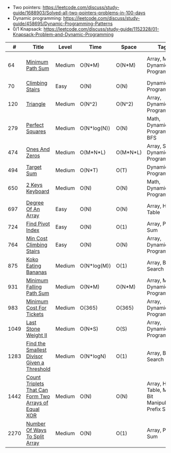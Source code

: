 - Two pointers: https://leetcode.com/discuss/study-guide/1688903/Solved-all-two-pointers-problems-in-100-days
- Dynamic programming: https://leetcode.com/discuss/study-guide/458695/Dynamic-Programming-Patterns
- 0/1 Knapsack: https://leetcode.com/discuss/study-guide/1152328/01-Knapsack-Problem-and-Dynamic-Programming

| #    | Title                                                                                                                      | Level  | Time         | Space      | Tags                                                  | Note           |
| ---- | -------------------------------------------------------------------------------------------------------------------------- | ------ | ------------ | ---------- | ----------------------------------------------------- | -------------- |
| 64   | [Minimum Path Sum](./src/64.minimum-path-sum.py)                                                                           | Medium | O(N\*M)      | O(N\*M)    | Array, Matrix, Dynamic Programming                    | DP (Max - Min) |
| 70   | [Climbing Stairs](./src/70.climbing-stairs.py)                                                                             | Easy   | O(N)         | O(N)       | Dynamic Programming                                   |                |
| 120  | [Triangle](./src/120.triangle.py)                                                                                          | Medium | O(N^2)       | O(N^2)     | Array, Dynamic Programming                            |                |
| 279  | [Perfect Squares](./src/279.perfect-squares.py)                                                                            | Medium | O(N\*log(N)) | O(N)       | Math, Dynamic Programming, BFS                        |                |
| 474  | [Ones And Zeros](./src/474.ones-and-zeros.py)                                                                              | Medium | O(M\*N\*L)   | O(M\*N\*L) | Array, String, Dynamic Programming                    |                |
| 494  | [Target Sum](./src/494.target-sum.py)                                                                                      | Medium | O(N\*T)      | O(T)       | Dynamic Programming                                   |                |
| 650  | [2 Keys Keyboard](./src/650.2-keys-keyboard.py)                                                                            | Medium | O(N)         | O(N)       | Math, Dynamic Programming                             |                |
| 697  | [Degree Of An Array](./src/697.degree-of-an-array.py)                                                                      | Easy   | O(N)         | O(N)       | Array, Hash Table                                     |                |
| 724  | [Find Pivot Index](./src/724.find-pivot-index.py)                                                                          | Easy   | O(N)         | O(1)       | Array, Prefix Sum                                     |                |
| 764  | [Min Cost Climbing Stairs](./src/764.min-cost-climbing-stairs.py)                                                          | Easy   | O(N)         | O(N)       | Array, Dynamic Programming                            |                |
| 875  | [Koko Eating Bananas](./src/875.koko-eating-bananas.py)                                                                    | Medium | O(N\*log(M)) | O(1)       | Array, Binary Search                                  |                |
| 931  | [Minimum Falling Path Sum](./src/931.min-falling-path-sum.py)                                                              | Medium | O(N\*M)      | O(N\*M)    | Array, Matrix, Dynamic Programming                    |                |
| 983  | [Minimum Cost For Tickets](./src/983.min-cost-ticket.py)                                                                   | Medium | O(365)       | O(365)     | Array, Dynamic Programming                            |                |
| 1049 | [Last Stone Weight II](./src/1049.last-stone-weight-ii.py)                                                                 | Medium | O(N\*S)      | O(S)       | Array, Dynamic Programming                            |                |
| 1283 | [Find the Smallest Divisor Given a Threshold](./src/1283.find-the-smallest-divisor-given-a-threshold.py)                   | Medium | O(N\*logN)   | O(1)       | Array, Binary Search                                  |                |
| 1442 | [Count Triplets That Can Form Two Arrays of Equal XOR](./src/1442.count-triplets-that-can-form-two-arrays-of-equal-xor.py) | Medium | O(N)         | O(N)       | Array, Hash Table, Math, Bit Manipulation, Prefix Sum |                |
| 2270 | [Number Of Ways To Split Array](./src/2270.number-of-ways-to-split-array.py)                                               | Medium | O(N)         | O(1)       | Array, Prefix Sum                                     |                |
